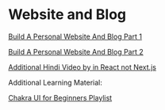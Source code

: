 # Website and Blog

[Build A Personal Website And Blog Part 1](https://www.youtube.com/watch?v=lhOvI9s5gQY)

[Build A Personal Website And Blog Part 2](https://www.youtube.com/watch?v=G6_qqMrfTQg&t=0s)

[Additional Hindi Video by in React not Next.js](https://www.youtube.com/watch?v=dwuzkf6ekM4)

Additional Learning Material:

[Chakra UI for Beginners Playlist](https://www.youtube.com/playlist?list=PLx2Y9Sna27Xt3deeeOLqW59-mdWpUWQ0T)